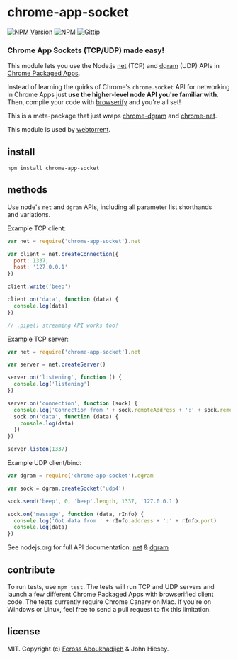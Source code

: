 # chrome-app-socket
[![NPM Version](http://img.shields.io/npm/v/chrome-app-socket.svg)](https://npmjs.org/package/chrome-app-socket)
[![NPM](http://img.shields.io/npm/dm/chrome-app-socket.svg)](https://npmjs.org/package/chrome-app-socket)
[![Gittip](http://img.shields.io/gittip/feross.svg)](https://www.gittip.com/feross/)

### Chrome App Sockets (TCP/UDP) made easy!

This module lets you use the Node.js [net](http://nodejs.org/api/net.html) (TCP) and [dgram](http://nodejs.org/api/dgram.html) (UDP) APIs in [Chrome Packaged Apps](http://developer.chrome.com/apps/about_apps.html).

Instead of learning the quirks of Chrome's `chrome.socket` API for networking in Chrome Apps just **use the higher-level node API you're familiar with**. Then, compile your code with [browserify](https://github.com/substack/node-browserify) and you're all set!

This is a meta-package that just wraps [chrome-dgram](https://github.com/feross/chrome-dgram) and [chrome-net](https://github.com/feross/chrome-net).

This module is used by [webtorrent](https://github.com/feross/webtorrent).

## install

```
npm install chrome-app-socket
```

## methods

Use node's `net` and `dgram` APIs, including all parameter list shorthands and variations.

Example TCP client:

```js
var net = require('chrome-app-socket').net

var client = net.createConnection({
  port: 1337,
  host: '127.0.0.1'
})

client.write('beep')

client.on('data', function (data) {
  console.log(data)
})

// .pipe() streaming API works too!

```

Example TCP server:

```js
var net = require('chrome-app-socket').net

var server = net.createServer()

server.on('listening', function () {
  console.log('listening')
})

server.on('connection', function (sock) {
  console.log('Connection from ' + sock.remoteAddress + ':' + sock.remotePort)
  sock.on('data', function (data) {
    console.log(data)
  })
})

server.listen(1337)

```

Example UDP client/bind:

```js
var dgram = require('chrome-app-socket').dgram

var sock = dgram.createSocket('udp4')

sock.send('beep', 0, 'beep'.length, 1337, '127.0.0.1')

sock.on('message', function (data, rInfo) {
  console.log('Got data from ' + rInfo.address + ':' + rInfo.port)
  console.log(data)
})

```

See nodejs.org for full API documentation: [net](http://nodejs.org/api/net.html) & [dgram](http://nodejs.org/api/dgram.html)

## contribute

To run tests, use `npm test`. The tests will run TCP and UDP servers and launch a few different Chrome Packaged Apps with browserified client code. The tests currently require Chrome Canary on Mac. If you're on Windows or Linux, feel free to send a pull request to fix this limitation.

## license

MIT. Copyright (c) [Feross Aboukhadijeh](http://feross.org) & John Hiesey.
